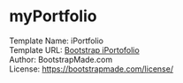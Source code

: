 # myPortfolio

Template Name: iPortfolio</br>
Template URL: [Bootstrap iPortofolio](https://bootstrapmade.com/iportfolio-bootstrap-portfolio-websites-template/)</br>
Author: BootstrapMade.com</br>
License: https://bootstrapmade.com/license/</br>
